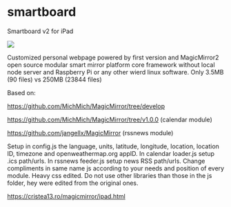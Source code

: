 # smartboard

Smartboard v2 for iPad

<img src=https://github.com/hangorazvan/smartboard/blob/master/preview.png>

Customized personal webpage powered by first version and MagicMirror2 open source modular smart mirror platform core framework without local node server and Raspberry Pi or any other wierd linux software. Only 3.5MB (90 files) vs 250MB (23844 files)

Based on:

https://github.com/MichMich/MagicMirror/tree/develop

https://github.com/MichMich/MagicMirror/tree/v1.0.0 (calendar module)

https://github.com/jangellx/MagicMirror (rssnews module)

Setup in config.js the language, units, latitude, longitude, location, location ID, timezone and openweathermap.org appID. In calendar loader.js setup .ics path/urls. In rssnews feeder.js setup news RSS path/urls. Change compliments in same name js according to your needs and position of every module. Heavy css edited. Do not use other libraries than those in the js folder, hey were edited from the original ones.

https://cristea13.ro/magicmirror/ipad.html
